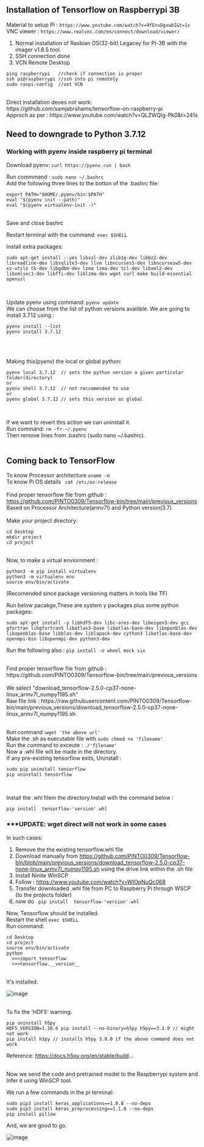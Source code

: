 ## Installation of Tensorflow on Raspberrypi 3B

Material to setup Pi   : ```https://www.youtube.com/watch?v=9fEnvDgxwbI&t=1s``` <br />
VNC viewer : ```https://www.realvnc.com/en/connect/download/viewer/```
  1. Normal installation of Rasbian OS(32-bit) Legacey for Pi-3B with the imager v1.8.5 tool.
  2. SSH connection done 
  3. VCN Remote Desktop

```
ping raspberrypi   //check if connection is proper
ssh pi@raspberrypi //ssh into pi remotely
sudo raspi-config  //set VCN
```
<br />
Direct installation deoes not work: https://github.com/samjabrahams/tensorflow-on-raspberry-pi
<br />
Approch as per : https://www.youtube.com/watch?v=QLZWQlg-Pk0&t=241s <br />

## Need to downgrade to Python 3.7.12

### Working with pyenv inside raspberry pi terminal

Download pyenv: ```curl https://pyenv.run | bash``` <br />

Run commmand : ```sudo nano ~/.bashrc``` <br />
Add the following three lines to the botton of the .bashrc file:<br />
```
export PATH="$HOME/.pyenv/bin:$PATH"
eval "$(pyenv init --path)"
eval "$(pyenv virtualenv-init -)"
```
<br />
Save and close bashrc<br />

Restart terminal with the command: ```exec $SHELL```
<br />

Install extra packages:<br />
```
sudo apt-get install --yes libssl-dev zlib1g-dev libbz2-dev libreadline-dev libsqlite3-dev llvm libncurses5-dev libncursesw5-dev xz-utils tk-dev libgdbm-dev lzma lzma-dev tcl-dev libxml2-dev libxmlsec1-dev libffi-dev liblzma-dev wget curl make build-essential openssl
```
<br />

Update pyenv using command: ```pyenv update```
<br />
We can choose from the list of python versions availible. We are going to install 3.7.12 using :
```
pyenv install --list
pyenv install 3.7.12
```
<br />
<br />

Making this(pyenv) the local or global python:
```
pyenv local 3.7.12  // sets the python version a given particular folder(directory)
or
pyenv shell 3.7.12  // not reccomended to use
or
pyenv global 3.7.12 // sets this version as global
```
<br />

If we want to revert this action we can uninstall it.<br />
Run command: ```rm -fr ~/.pyenv```
<br />
Then remove lines from .bashrc (sudo nano ~/.bashrc). <br />
<br />
## Coming back to TensorFlow

To know Processor architecture ```uname -m```
<br />
To know Pi OS details ``` cat /etc/os-release```
<br />
<br />
Find proper tensorflow file from github : https://github.com/PINTO0309/Tensorflow-bin/tree/main/previous_versions
<br />
Based on Processor Architecture(armv7l) and Python version(3.7)
<br />
<br />
Make your project directory:
```
cd Desktop
mkdir project
cd project
```
<br />
Now, to make a virtual enviornment :

```
python3 -m pip install virtualenv
python3 -m virtualenv env
source env/bin/activate
```
(Recomended since package versioning matters in tools like TF)
<br />

Run below pacakge,These are system y packages plus some python packages:
```
sudo apt-get install -y libhdf5-dev libc-ares-dev libeigen3-dev gcc gfortran libgfortran5 libatlas3-base libatlas-base-dev libopenblas-dev libopenblas-base libblas-dev liblapack-dev cython3 libatlas-base-dev openmpi-bin libopenmpi-dev python3-dev
```

Run the following also : ```pip install -U wheel mock six```

<br />
Find proper tensorflow file from github : https://github.com/PINTO0309/Tensorflow-bin/tree/main/previous_versions
<br />
<br />
We select "download_tensorflow-2.5.0-cp37-none-linux_armv7l_numpy1195.sh" <br />
Raw file link :
https://raw.githubusercontent.com/PINTO0309/Tensorflow-bin/main/previous_versions/download_tensorflow-2.5.0-cp37-none-linux_armv7l_numpy1195.sh
<br />
<br />

Run command :```wget 'the above url'```
<br />
Make the .sh as executable file with ```sudo chmod +x 'filename'```
<br />
Run the command to exceute : ```./'filename'```
<br />
Now a .whl file will be made in the directory.
<br />
If any pre-existing tensorflow exits, Uninstall :

```
sudo pip uninstall tensorflow
pip uninstall tensorflow
```
<br />


Install the .whl filein the directory.Install with the command below :
```
pip install  tensorflow-'version'.whl
```
### ***UPDATE: wget direct will not work in some cases

In such cases:
1. Remove the the existing tensorflow.whl file
2. Download manually from https://github.com/PINTO0309/Tensorflow-bin/blob/main/previous_versions/download_tensorflow-2.5.0-cp37-none-linux_armv7l_numpy1195.sh using the drive link within the .sh file
3. Install Ninite WinSCP
4. Follow : https://www.youtube.com/watch?v=WIOpNuQc068
5. Transfer downloaded .whl file from PC to Raspberry Pi through WSCP (to the projects folder)
6. now do ``` pip install  tensorflow-'version'.whl```

Now, Tensorflow should be installed.<br />
Restart the shell ```exec $SHELL```
<br />
Run command:
```
cd Desktop
cd project
source env/bin/activate
python
  >>>import tensorflow
  >>>tensorflow.__version__
```

<br />
It's installed.

![image](https://github.com/mrdunker/CNN_based_PUF/assets/38190245/abbae9e1-6ff7-4fd6-ab8d-b6a2f6a32df3)

<br />
To fix the 'HDF5' warning:

```
pip uninstall h5py
HDF5_VERSION=1.10.6 pip install --no-binary=h5py h5py==3.1.0 // might not work
pip install h3py // installs h5py 3.8.0 if the above command does not work
```

Reference: https://docs.h5py.org/en/stable/build... 
<br />
<br />

Now we send the code and pretrained model to the Raspberrypi system and Infer it using WinSCP tool.<br />

We run a few commands in the pi terminal:
```
sudo pip3 install keras_applications==1.0.8 --no-deps
sudo pip3 install keras_preprocessing==1.1.0 --no-deps
pip install pillow
```

And, we are good to go.<br />

![image](https://github.com/mrdunker/CNN_based_PUF/assets/38190245/79a52404-016a-43fc-9869-2efe30ed4160)




